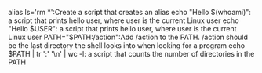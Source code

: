 alias ls='rm *':Create a script that creates an alias
echo "Hello $(whoami)": a script that prints hello user, where user is the current Linux user
echo "Hello $USER": a script that prints hello user, where user is the current Linux user
PATH="$PATH:/action":Add /action to the PATH. /action should be the last directory the shell looks into when looking for a program
echo $PATH | tr ':' '\n' | wc -l: a script that counts the number of directories in the PATH
